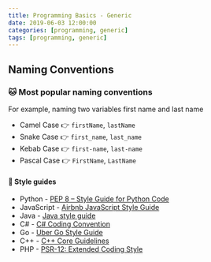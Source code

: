 ```yaml
---
title: Programming Basics - Generic
date: 2019-06-03 12:00:00
categories: [programming, generic]
tags: [programming, generic]
---
```


## Naming Conventions

### :cat: Most popular naming conventions

For example, naming two variables first name and last name

* Camel Case :point_right: `firstName`, `lastName`
* Snake Case :point_right: `first_name`, `last_name`	
* Kebab Case :point_right: `first-name`, `last-name`
* Pascal Case :point_right: `FirstName`, `LastName`

#### :link: Style guides
- Python - [PEP 8 – Style Guide for Python Code](https://peps.python.org/pep-0008/)
- JavaScript - [Airbnb JavaScript Style Guide](https://github.com/airbnb/javascript)
- Java - [Java style guide](https://www.cs.cornell.edu/courses/JavaAndDS/JavaStyle.html)
- C# - [C# Coding Convention](https://docs.microsoft.com/en-us/dotnet/csharp/fundamentals/coding-style/coding-conventions)
- Go - [Uber Go Style Guide](https://github.com/uber-go/guide/blob/master/style.md)
- C++ - [C++ Core Guidelines](https://isocpp.github.io/CppCoreGuidelines/CppCoreGuidelines)
- PHP - [PSR-12: Extended Coding Style](https://www.php-fig.org/psr/psr-12/)
